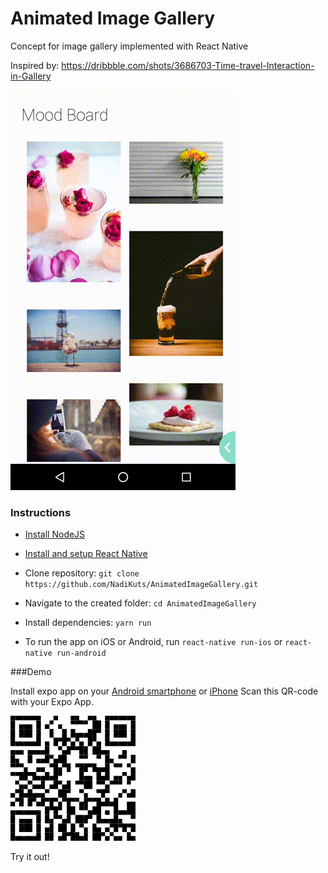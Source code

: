 # Animated Image Gallery

Concept for image gallery implemented with React Native

Inspired by: https://dribbble.com/shots/3686703-Time-travel-Interaction-in-Gallery

![Output sample](1.gif)

### Instructions

- [Install NodeJS](https://nodejs.org/en/)
- [Install and setup React Native](https://facebook.github.io/react-native/docs/getting-started.html)
- Clone repository: `git clone https://github.com/NadiKuts/AnimatedImageGallery.git`

- Navigate to the created folder: `cd AnimatedImageGallery`

- Install dependencies: `yarn run`

- To run the app on iOS or Android, run `react-native run-ios` or `react-native run-android` 

###Demo

Install expo app on your [Android smartphone](https://play.google.com/store/apps/details?id=host.exp.exponent&referrer=www) or [iPhone](https://itunes.apple.com/app/apple-store/id982107779?ct=www&mt=8)
Scan this QR-code with your Expo App. 

![alt text](qr-code.png)

Try it out!

